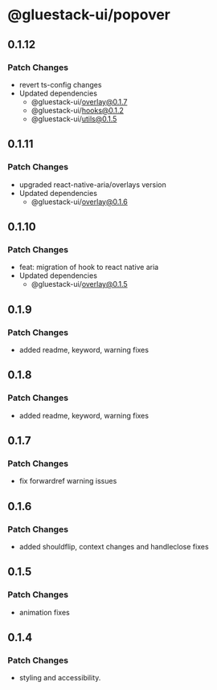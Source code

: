 # @gluestack-ui/popover

## 0.1.12

### Patch Changes

- revert ts-config changes
- Updated dependencies
  - @gluestack-ui/overlay@0.1.7
  - @gluestack-ui/hooks@0.1.2
  - @gluestack-ui/utils@0.1.5

## 0.1.11

### Patch Changes

- upgraded react-native-aria/overlays version
- Updated dependencies
  - @gluestack-ui/overlay@0.1.6

## 0.1.10

### Patch Changes

- feat: migration of hook to react native aria
- Updated dependencies
  - @gluestack-ui/overlay@0.1.5

## 0.1.9

### Patch Changes

- added readme, keyword, warning fixes

## 0.1.8

### Patch Changes

- added readme, keyword, warning fixes

## 0.1.7

### Patch Changes

- fix forwardref warning issues

## 0.1.6

### Patch Changes

- added shouldflip, context changes and handleclose fixes

## 0.1.5

### Patch Changes

- animation fixes

## 0.1.4

### Patch Changes

- styling and accessibility.

